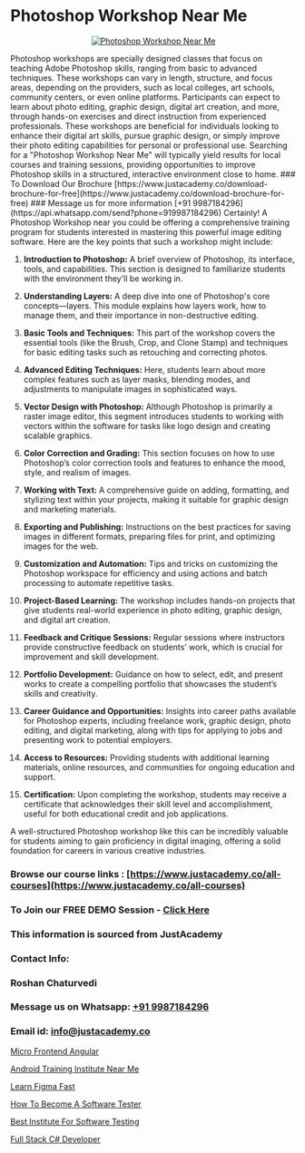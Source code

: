 # Photoshop Workshop Near Me

<p align="center">
  <a href="https://justacademy.co/course-detail/photoshop-training">
    <img src="https://justacademy.co/storage2/course_image/1676637576_course_image.webp" alt="Photoshop Workshop Near Me">
  </a>
</p>
Photoshop workshops are specially designed classes that focus on teaching Adobe Photoshop skills, ranging from basic to advanced techniques. These workshops can vary in length, structure, and focus areas, depending on the providers, such as local colleges, art schools, community centers, or even online platforms. Participants can expect to learn about photo editing, graphic design, digital art creation, and more, through hands-on exercises and direct instruction from experienced professionals. These workshops are beneficial for individuals looking to enhance their digital art skills, pursue graphic design, or simply improve their photo editing capabilities for personal or professional use. Searching for a "Photoshop Workshop Near Me" will typically yield results for local courses and training sessions, providing opportunities to improve Photoshop skills in a structured, interactive environment close to home.
### To Download Our Brochure [https://www.justacademy.co/download-brochure-for-free](https://www.justacademy.co/download-brochure-for-free)
### Message us for more information [+91 9987184296](https://api.whatsapp.com/send?phone=919987184296)
Certainly! A Photoshop Workshop near you could be offering a comprehensive training program for students interested in mastering this powerful image editing software. Here are the key points that such a workshop might include:

1) **Introduction to Photoshop:** A brief overview of Photoshop, its interface, tools, and capabilities. This section is designed to familiarize students with the environment they'll be working in.

2) **Understanding Layers:** A deep dive into one of Photoshop's core concepts—layers. This module explains how layers work, how to manage them, and their importance in non-destructive editing.

3) **Basic Tools and Techniques:** This part of the workshop covers the essential tools (like the Brush, Crop, and Clone Stamp) and techniques for basic editing tasks such as retouching and correcting photos.

4) **Advanced Editing Techniques:** Here, students learn about more complex features such as layer masks, blending modes, and adjustments to manipulate images in sophisticated ways.

5) **Vector Design with Photoshop:** Although Photoshop is primarily a raster image editor, this segment introduces students to working with vectors within the software for tasks like logo design and creating scalable graphics.

6) **Color Correction and Grading:** This section focuses on how to use Photoshop’s color correction tools and features to enhance the mood, style, and realism of images.

7) **Working with Text:** A comprehensive guide on adding, formatting, and stylizing text within your projects, making it suitable for graphic design and marketing materials.

8) **Exporting and Publishing:** Instructions on the best practices for saving images in different formats, preparing files for print, and optimizing images for the web.

9) **Customization and Automation:** Tips and tricks on customizing the Photoshop workspace for efficiency and using actions and batch processing to automate repetitive tasks.

10) **Project-Based Learning:** The workshop includes hands-on projects that give students real-world experience in photo editing, graphic design, and digital art creation.

11) **Feedback and Critique Sessions:** Regular sessions where instructors provide constructive feedback on students’ work, which is crucial for improvement and skill development.

12) **Portfolio Development:** Guidance on how to select, edit, and present works to create a compelling portfolio that showcases the student’s skills and creativity.

13) **Career Guidance and Opportunities:** Insights into career paths available for Photoshop experts, including freelance work, graphic design, photo editing, and digital marketing, along with tips for applying to jobs and presenting work to potential employers.

14) **Access to Resources:** Providing students with additional learning materials, online resources, and communities for ongoing education and support.

15) **Certification:** Upon completing the workshop, students may receive a certificate that acknowledges their skill level and accomplishment, useful for both educational credit and job applications.

A well-structured Photoshop workshop like this can be incredibly valuable for students aiming to gain proficiency in digital imaging, offering a solid foundation for careers in various creative industries.

### Browse our course links : [https://www.justacademy.co/all-courses](https://www.justacademy.co/all-courses) 
### To Join our FREE DEMO Session - [Click Here](https://www.justacademy.co/register-for-course-demo)


### This information is sourced from JustAcademy
### Contact Info:
### Roshan Chaturvedi
### Message us on Whatsapp: [+91 9987184296](https://api.whatsapp.com/send?phone=919987184296)
### Email id: [info@justacademy.co](mailto:info@justacademy.co)
                
[Micro Frontend Angular](https://www.linkedin.com/pulse/micro-frontend-angular-justacademy-thane-egagc?trackingId=e5lt2ocTsBoP6r5vGvjvbQ%3D%3D&lipi=urn%3Ali%3Apage%3Ad_flagship3_company_admin%3Bs5%2FTwm7dQuuyZG7uExGaaQ%3D%3D)

[Android Training Institute Near Me](https://www.linkedin.com/pulse/android-training-institute-near-me-justacademy-bay-area-rntmf/)

[Learn Figma Fast](https://medium.com/@abhidnya.1068/learn-figma-fast-cc460b03ffe5)

[How To Become A Software Tester](https://medium.com/@kumarishimmi99/how-to-become-a-software-tester-d940097b3fa9)

[Best Institute For Software Testing](https://justacademyin.github.io/justacademy/best-institute-for-software-testing)

[Full Stack C# Developer](https://justacademyin.github.io/justacademy/full-stack-c#-developer)

